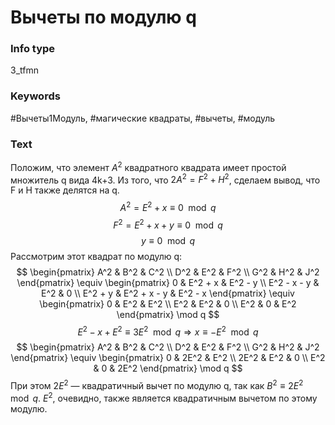 # Вычеты по модулю q
### Info type
3_tfmn
### Keywords
#Вычеты1Модуль, #магические квадраты, #вычеты, #модуль
### Text
Положим, что элемент $A^2$ квадратного квадрата имеет простой множитель q вида 4k+3. Из того, что $2A^2 = F^2 + H^2$, сделаем вывод, что F и H также делятся на q.
$$A^2 = E^2 + x \equiv 0 \mod q$$
$$F^2 = E^2 + x + y \equiv 0 \mod q$$
$$y \equiv 0 \mod q$$
Рассмотрим этот квадрат по модулю q:
$$
\begin{pmatrix}
A^2 & B^2 & C^2 \\
D^2 & E^2 & F^2 \\
G^2 & H^2 & J^2
\end{pmatrix}
\equiv
\begin{pmatrix}
0 & E^2 + x & E^2 - y \\
E^2 - x - y & E^2 & 0 \\
E^2 + y & E^2 + x - y & E^2 - x
\end{pmatrix} \equiv
\begin{pmatrix}
0 & E^2 & E^2 \\
E^2 & E^2 & 0 \\
E^2 & 0 & E^2
\end{pmatrix} \mod q
$$
$$E^2 - x + E^2 \equiv 3E^2 \mod q \Rightarrow x \equiv -E^2 \mod q$$
$$
\begin{pmatrix}
A^2 & B^2 & C^2 \\
D^2 & E^2 & F^2 \\
G^2 & H^2 & J^2
\end{pmatrix}
\equiv
\begin{pmatrix}
0 & 2E^2 & E^2 \\
2E^2 & E^2 & 0 \\
E^2 & 0 & 2E^2
\end{pmatrix} \mod q
$$
При этом $2E^2$ — квадратичный вычет по модулю q, так как $B^2 \equiv 2E^2 \mod q$. $E^2$, очевидно, также является квадратичным вычетом по этому модулю.